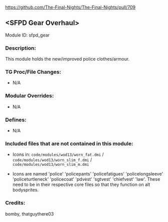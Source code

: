 https://github.com/The-Final-Nights/The-Final-Nights/pull/709

## \<SFPD Gear Overhaul>

Module ID: sfpd_gear

### Description:

This module holds the new/improved police clothes/armour.

### TG Proc/File Changes:

- N/A

### Modular Overrides:

- N/A

### Defines:

- N/A

### Included files that are not contained in this module:

- Icons in: `code/modules/wod13/worn_fat.dmi` / `code/modules/wod13/worn_slim_f.dmi` / `code/modules/wod13/worn_slim_m.dmi` 

- Icons are named 'police' 'policepants' 'policefatigues' 'policelongsleeve' 'policeturtleneck' 'policecoat' 'pdvest' 'sgtvest' 'chiefvest' 'law'. These need to be in their respective core files so that they function on alt bodysprites.

### Credits:

bomby, thatguythere03
